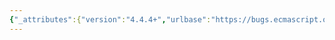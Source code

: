 ```yaml
---
{"_attributes":{"version":"4.4.4+","urlbase":"https://bugs.ecmascript.org/","maintainer":"dherman@mozilla.com"},"bug":{"bug_id":4057,"creation_ts":"2015-02-21 08:34:00 -0800","short_desc":"9.3 Built-in Function Objects: Duplicate \"initially\" - \"initial\"","delta_ts":"2015-03-04 18:58:23 -0800","product":"Draft for 6th Edition","component":"editorial issue","version":"Rev 34: February 20, 2015 Release Candidate 1","rep_platform":"All","op_sys":"All","bug_status":"RESOLVED","resolution":"FIXED","priority":"Normal","bug_severity":"normal","everconfirmed":true,"reporter":{"uid":"andrebargull","name":"André Bargull"},"assigned_to":{"uid":"allen","name":"Allen Wirfs-Brock"},"long_desc":[{"commentid":13231,"comment_count":0,"who":{"uid":"andrebargull","name":"André Bargull"},"bug_when":"2015-02-21 08:34:32 -0800","thetext":"9.3 Built-in Function Objects\n\n2nd paragraph:\n\n> [...] every built-in function object initially has the %FunctionPrototype% \n> object (19.2.3) as the initial value of its [[Prototype]] internal slot.\n\nUsing \"initially\" and \"initial\" seems redundant."},{"commentid":13283,"comment_count":1,"who":{"uid":"allen","name":"Allen Wirfs-Brock"},"bug_when":"2015-02-24 11:01:49 -0800","thetext":"fixed in rev35 editor's draft"},{"commentid":13548,"comment_count":2,"who":{"uid":"allen","name":"Allen Wirfs-Brock"},"bug_when":"2015-03-04 18:58:23 -0800","thetext":"fixed in rev35"}]}}
---
```


